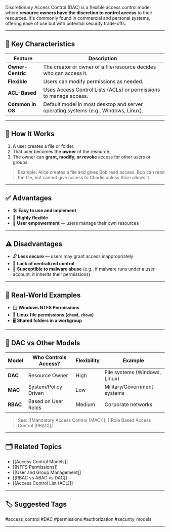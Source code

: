 Discretionary Access Control (DAC) is a flexible access control model where **resource owners have the discretion to control access** to their resources. It's commonly found in commercial and personal systems, offering ease of use but with potential security trade-offs.

---

## 🧠 Key Characteristics

| Feature                  | Description |
|--------------------------|-------------|
| **Owner-Centric**        | The creator or owner of a file/resource decides who can access it. |
| **Flexible**             | Users can modify permissions as needed. |
| **ACL-Based**            | Uses Access Control Lists (ACLs) or permissions to manage access. |
| **Common in OS**         | Default model in most desktop and server operating systems (e.g., Windows, Linux). |

---

## 📁 How It Works

1. A user creates a file or folder.
2. That user becomes the **owner** of the resource.
3. The owner can **grant, modify, or revoke** access for other users or groups.

> Example: Alice creates a file and gives Bob read access. Bob can read the file, but cannot give access to Charlie unless Alice allows it.

---

## ✅ Advantages

- 🛠️ **Easy to use and implement**
- 🔄 **Highly flexible**
- 👤 **User empowerment** — users manage their own resources

---

## ⚠️ Disadvantages

- 🔓 **Less secure** — users may grant access inappropriately
- 🚫 **Lack of centralized control**
- 🐛 **Susceptible to malware abuse** (e.g., if malware runs under a user account, it inherits their permissions)

---

## 📘 Real-World Examples

- 🪟 **Windows NTFS Permissions**
- 🐧 **Linux file permissions (`chmod`, `chown`)**
- 🖥️ **Shared folders in a workgroup**

---

## 🔄 DAC vs Other Models

| Model        | Who Controls Access?   | Flexibility   | Example |
|--------------|------------------------|---------------|---------|
| **DAC**      | Resource Owner         | High          | File systems (Windows, Linux) |
| **MAC**      | System/Policy Driven   | Low           | Military/Government systems |
| **RBAC**     | Based on User Roles    | Medium        | Corporate networks |

> See: [[Mandatory Access Control (MAC)]], [[Role Based Access Control (RBAC)]]

---

## 🗂 Related Topics

- [[Access Control Models]]
- [[NTFS Permissions]]
- [[User and Group Management]]
- [[RBAC vs ABAC vs DAC]]
- [[Access Control List (ACL)]]

---

## 🏷 Suggested Tags

#access_control #DAC #permissions #authorization #security_models

---
